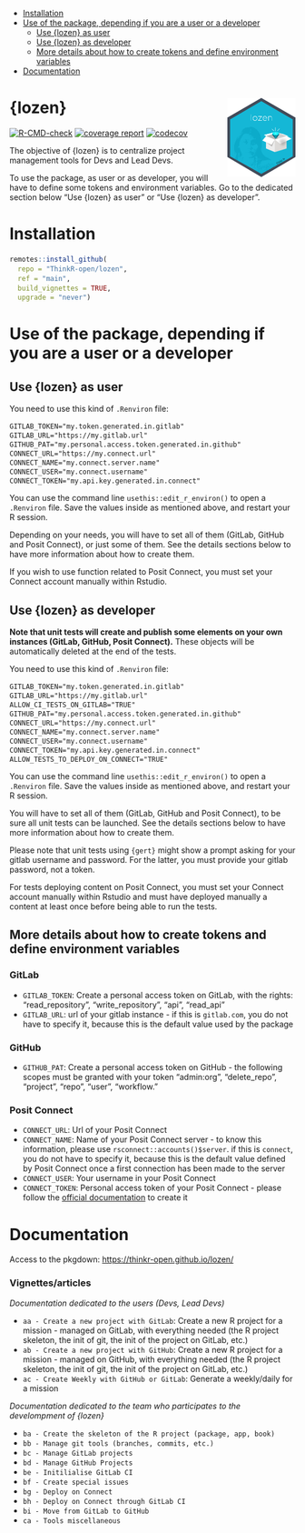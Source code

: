 
- <a href="#installation" id="toc-installation">Installation</a>
- <a href="#use-of-the-package-depending-if-you-are-a-user-or-a-developer"
  id="toc-use-of-the-package-depending-if-you-are-a-user-or-a-developer">Use
  of the package, depending if you are a user or a developer</a>
  - <a href="#use-lozen-as-user" id="toc-use-lozen-as-user">Use {lozen} as
    user</a>
  - <a href="#use-lozen-as-developer" id="toc-use-lozen-as-developer">Use
    {lozen} as developer</a>
  - <a
    href="#more-details-about-how-to-create-tokens-and-define-environment-variables"
    id="toc-more-details-about-how-to-create-tokens-and-define-environment-variables">More
    details about how to create tokens and define environment variables</a>
- <a href="#documentation" id="toc-documentation">Documentation</a>

<!-- README.md is generated from README.Rmd. Please edit that file -->

# {lozen} <img src="man/figures/logo.png" align="right" alt="" width="120" />

<!-- badges: start -->

[![R-CMD-check](https://github.com/ThinkR-open/lozen/actions/workflows/R-CMD-check.yaml/badge.svg)](https://github.com/ThinkR-open/lozen/actions/workflows/R-CMD-check.yaml)
[![coverage
report](https://github.com/ThinkR-open/lozen/actions/workflows/test-coverage.yaml/badge.svg)](https://github.com/ThinkR-open/lozen/actions/workflows/test-coverage.yaml)
[![codecov](https://codecov.io/gh/ThinkR-open/lozen/branch/main/graph/badge.svg?token=OSIC3VV5NG)](https://codecov.io/gh/ThinkR-open/lozen)
<!-- badges: end -->

The objective of {lozen} is to centralize project management tools for
Devs and Lead Devs.

To use the package, as user or as developer, you will have to define
some tokens and environment variables. Go to the dedicated section below
“Use {lozen} as user” or “Use {lozen} as developer”.

# Installation

``` r
remotes::install_github(
  repo = "ThinkR-open/lozen",
  ref = "main",
  build_vignettes = TRUE,
  upgrade = "never")
```

# Use of the package, depending if you are a user or a developer

## Use {lozen} as user

You need to use this kind of `.Renviron` file:

    GITLAB_TOKEN="my.token.generated.in.gitlab"
    GITLAB_URL="https://my.gitlab.url"
    GITHUB_PAT="my.personal.access.token.generated.in.github"
    CONNECT_URL="https://my.connect.url"
    CONNECT_NAME="my.connect.server.name"
    CONNECT_USER="my.connect.username"
    CONNECT_TOKEN="my.api.key.generated.in.connect"

You can use the command line `usethis::edit_r_environ()` to open a
`.Renviron` file. Save the values inside as mentioned above, and restart
your R session.

Depending on your needs, you will have to set all of them (GitLab,
GitHub and Posit Connect), or just some of them. See the details
sections below to have more information about how to create them.

If you wish to use function related to Posit Connect, you must set your
Connect account manually within Rstudio.

## Use {lozen} as developer

**Note that unit tests will create and publish some elements on your own
instances (GitLab, GitHub, Posit Connect).** These objects will be
automatically deleted at the end of the tests.

You need to use this kind of `.Renviron` file:

    GITLAB_TOKEN="my.token.generated.in.gitlab"
    GITLAB_URL="https://my.gitlab.url"
    ALLOW_CI_TESTS_ON_GITLAB="TRUE"
    GITHUB_PAT="my.personal.access.token.generated.in.github"
    CONNECT_URL="https://my.connect.url"
    CONNECT_NAME="my.connect.server.name"
    CONNECT_USER="my.connect.username"
    CONNECT_TOKEN="my.api.key.generated.in.connect"
    ALLOW_TESTS_TO_DEPLOY_ON_CONNECT="TRUE"

You can use the command line `usethis::edit_r_environ()` to open a
`.Renviron` file. Save the values inside as mentioned above, and restart
your R session.

You will have to set all of them (GitLab, GitHub and Posit Connect), to
be sure all unit tests can be launched. See the details sections below
to have more information about how to create them.

Please note that unit tests using `{gert}` might show a prompt asking
for your gitlab username and password. For the latter, you must provide
your gitlab password, not a token.

For tests deploying content on Posit Connect, you must set your Connect
account manually within Rstudio and must have deployed manually a
content at least once before being able to run the tests.

## More details about how to create tokens and define environment variables

### GitLab

- `GITLAB_TOKEN`: Create a personal access token on GitLab, with the
  rights: “read_repository”, “write_repository”, “api”, “read_api”
- `GITLAB_URL`: url of your gitlab instance - if this is `gitlab.com`,
  you do not have to specify it, because this is the default value used
  by the package

### GitHub

- `GITHUB_PAT`: Create a personal access token on GitHub - the following
  scopes must be granted with your token “admin:org”, “delete_repo”,
  “project”, “repo”, “user”, “workflow.”

### Posit Connect

- `CONNECT_URL`: Url of your Posit Connect
- `CONNECT_NAME`: Name of your Posit Connect server - to know this
  information, please use `rsconnect::accounts()$server`. if this is
  `connect`, you do not have to specify it, because this is the default
  value defined by Posit Connect once a first connection has been made
  to the server
- `CONNECT_USER`: Your username in your Posit Connect
- `CONNECT_TOKEN`: Personal access token of your Posit Connect - please
  follow the [official
  documentation](https://docs.posit.co/connect/user/api-keys/) to create
  it

# Documentation

Access to the pkgdown: <https://thinkr-open.github.io/lozen/>

### Vignettes/articles

*Documentation dedicated to the users (Devs, Lead Devs)*

- `aa - Create a new project with GitLab`: Create a new R project for a
  mission - managed on GitLab, with everything needed (the R project
  skeleton, the init of git, the init of the project on GitLab, etc.)
- `ab - Create a new project with GitHub`: Create a new R project for a
  mission - managed on GitHub, with everything needed (the R project
  skeleton, the init of git, the init of the project on GitLab, etc.)
- `ac - Create Weekly with GitHub or GitLab`: Generate a weekly/daily
  for a mission

*Documentation dedicated to the team who participates to the
develompment of {lozen}*

- `ba - Create the skeleton of the R project (package, app, book)`
- `bb - Manage git tools (branches, commits, etc.)`
- `bc - Manage GitLab projects`
- `bd - Manage GitHub Projects`
- `be - Initilialise GitLab CI`
- `bf - Create special issues`
- `bg - Deploy on Connect`
- `bh - Deploy on Connect through GitLab CI`
- `bi - Move from GitLab to GitHub`
- `ca - Tools miscellaneous`
